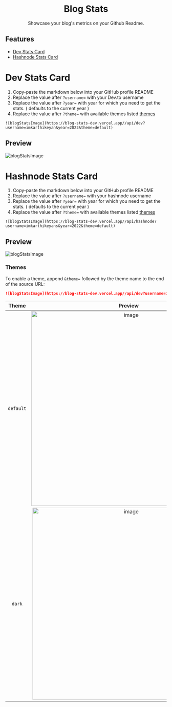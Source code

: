 <h1 align="center">Blog Stats</h1>

<p align="center"> Showcase your blog's metrics on your Github Readme. </p> 


## Features

-   [Dev Stats Card](#dev-stats-card)
-   [Hashnode Stats Card](#hashnode-stats-card)

# Dev Stats Card

1. Copy-paste the markdown below into your GitHub profile README
2. Replace the value after `?username=` with your Dev.to username
3. Replace the value after `?year=` with year for which you need to get the stats. ( defaults to the current year )
4. Replace the value after `?theme=` with available themes listed [themes](#themes)

```
![blogStatsImage](https://blog-stats-dev.vercel.app//api/dev?username=imkarthikeyan&year=2022&theme=default)
```

## Preview 

![blogStatsImage](https://blog-stats-pi.vercel.app//api/dev?username=imkarthikeyan&year=2022&theme=default)

# Hashnode Stats Card

1. Copy-paste the markdown below into your GitHub profile README
2. Replace the value after `?username=` with your hashnode username
3. Replace the value after `?year=` with year for which you need to get the stats. ( defaults to the current year )
4. Replace the value after `?theme=` with available themes listed [themes](#themes)

```
![blogStatsImage](https://blog-stats-dev.vercel.app//api/hashnode?username=imkarthikeyans&year=2022&theme=default)
```

## Preview

![blogStatsImage](https://blog-stats-pi.vercel.app//api/hashnode?username=imkarthikeyans&year=2022&theme=default)

### Themes

To enable a theme, append `&theme=` followed by the theme name to the end of the source URL:

```md
![blogStatsImage](https://blog-stats-dev.vercel.app//api/dev?username=imkarthikeyans&year=2022&theme=default)
```

|     Theme      |                            Preview                            |
| :------------: | :-----------------------------------------------------------: |
|   `default`    |          <img width="608" alt="image" src="https://user-images.githubusercontent.com/23126394/223491939-9b9c4a8b-c849-4ef2-b342-bc900c646bd2.png">          |
|     `dark`     |          <img width="600" alt="image" src="https://user-images.githubusercontent.com/23126394/223495905-79f24fcc-400e-472b-80c4-d93808cdfc14.png">            |



